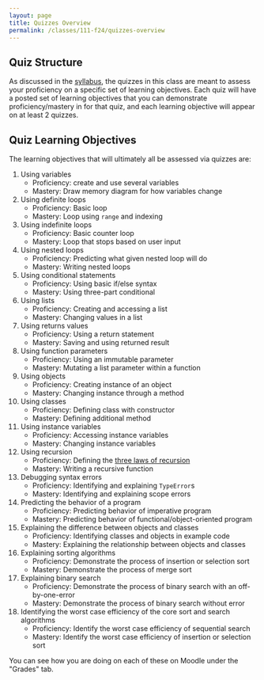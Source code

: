 ```yaml
---
layout: page
title: Quizzes Overview
permalink: /classes/111-f24/quizzes-overview
---
```


## Quiz Structure
As discussed in the [syllabus](syllabus), the quizzes in this class are meant to assess your proficiency on a specific set of learning objectives.
Each quiz will have a posted set of learning objectives that you can demonstrate proficiency/mastery in for that quiz, and each learning objective will appear on at least 2 quizzes.

## Quiz Learning Objectives
The learning objectives that will ultimately all be assessed via quizzes are:
1. Using variables
    * Proficiency: create and use several variables
    * Mastery: Draw memory diagram for how variables change
2. Using definite loops
    * Proficiency: Basic loop
    * Mastery: Loop using `range` and indexing
3. Using indefinite loops
    * Proficiency: Basic counter loop
    * Mastery: Loop that stops based on user input
4. Using nested loops
    * Proficiency: Predicting what given nested loop will do
    * Mastery: Writing nested loops
5. Using conditional statements
    * Proficiency: Using basic if/else syntax
    * Mastery: Using three-part conditional
6. Using lists
    * Proficiency: Creating and accessing a list
    * Mastery: Changing values in a list
7. Using returns values
    * Proficiency: Using a return statement
    * Mastery: Saving and using returned result
8. Using function parameters
    * Proficiency: Using an immutable parameter
    * Mastery: Mutating a list parameter within a function
9. Using objects
    * Proficiency: Creating instance of an object
    * Mastery: Changing instance through a method
10. Using classes
    * Proficiency: Defining class with constructor
    * Mastery: Defining additional method
11. Using instance variables
    * Proficiency: Accessing instance variables
    * Mastery: Changing instance variables
12. Using recursion
    * Proficiency: Defining the [three laws of recursion](https://runestone.academy/ns/books/published/pythonds3/Recursion/TheThreeLawsofRecursion.html?mode=browsing)
    * Mastery: Writing a recursive function
13. Debugging syntax errors
    * Proficiency: Identifying and explaining `TypeError`s
    * Mastery: Identifying and explaining scope errors
14. Predicting the behavior of a program
    * Proficiency: Predicting behavior of imperative program
    * Mastery: Predicting behavior of functional/object-oriented program
15. Explaining the difference between objects and classes
    * Proficiency: Identifying classes and objects in example code
    * Mastery: Explaining the relationship between objects and classes
16. Explaining sorting algorithms
    * Proficiency: Demonstrate the process of insertion or selection sort
    * Mastery: Demonstrate the process of merge sort
17. Explaining binary search
    * Proficiency: Demonstrate the process of binary search with an off-by-one-error
    * Mastery: Demonstrate the process of binary search without error
18. Identifying the worst case efficiency of the core sort and search algorithms
    * Proficiency: Identify the worst case efficiency of sequential search
    * Mastery: Identify the worst case efficiency of insertion or selection sort

You can see how you are doing on each of these on Moodle under the "Grades" tab.